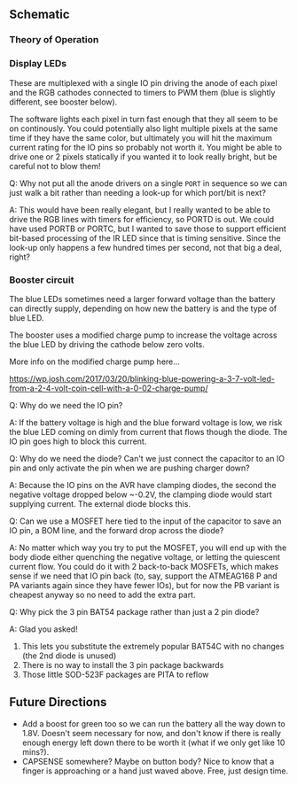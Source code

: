 ## Schematic

### Theory of Operation

### Display LEDs

These are multiplexed with a single IO pin driving the anode of each pixel and the RGB cathodes connected to timers to PWM them (blue is slightly different, see booster below). 

The software lights each pixel in turn fast  enough that they all seem to be on continously. You could potentially also light multiple pixels at the same time if they have the same color, but ultimately you will hit the maximum current rating for the IO pins so probably not worth it. You might be able to drive one or 2 pixels statically if you wanted it to look really bright, but be careful not to blow them!  

Q: Why not put all the anode drivers on a single `PORT` in sequence so we can just walk a bit rather than needing a look-up for which port/bit is next?

A: This would have been really elegant, but I really wanted to be able to drive the RGB lines with timers for efficiency, so PORTD is out. We could have used PORTB or PORTC, but I wanted to save those to support efficient bit-based processing of the IR LED since that is timing sensitive.  Since the look-up only happens a few hundred times per second, not that big a deal, right?
 
### Booster circuit

The blue LEDs sometimes need a larger forward voltage than the battery can directly supply, depending on how new the battery is and the type of blue LED.

The booster uses a modified charge pump to increase the voltage across the blue LED by driving the cathode below zero volts.

More info on the modified charge pump here...

https://wp.josh.com/2017/03/20/blinking-blue-powering-a-3-7-volt-led-from-a-2-4-volt-coin-cell-with-a-0-02-charge-pump/

Q: Why do we need the IO pin?

A: If the battery voltage is high and the blue forward voltage is low, we risk the blue LED coming on dimly from current that flows though the diode. The IO pin goes high to block this current.  

Q: Why do we need the diode? Can't we just connect the capacitor to an IO pin and only activate the pin when we are pushing charger down?

A: Because the IO pins on the AVR have clamping diodes, the second the negative voltage dropped below ~-0.2V, the clamping diode would start supplying current. The external diode blocks this.

Q: Can we use a MOSFET here tied to the input of the capacitor to save an IO pin, a BOM line, and the forward drop across the diode? 

A: No matter which way you try to put the MOSFET, you will end up with the body diode either quenching the negative voltage, or letting the quiescent current flow. You could do it with 2 back-to-back MOSFETs, which makes sense if we need that IO pin back (to, say, support the ATMEAG168 P and PA variants again since they have fewer IOs), but for now the PB variant is cheapest anyway so no need to add the extra part.

Q: Why pick the 3 pin BAT54 package rather than just a 2 pin diode?

A: Glad you asked!

1. This lets you substitute the extremely popular BAT54C with no changes (the 2nd diode is unused)
2. There is no way to install the 3 pin package backwards
3. Those little SOD-523F packages are PITA to reflow 

## Future Directions

* Add a boost for green too so we can run the battery all the way down to 1.8V. Doesn't seem necessary for now, and don't know if there is really enough energy left down there to be worth it (what if we only get like 10 mins?).
* CAPSENSE somewhere? Maybe on button body? Nice to know that a finger is approaching or a hand just waved above. Free, just design time. 
